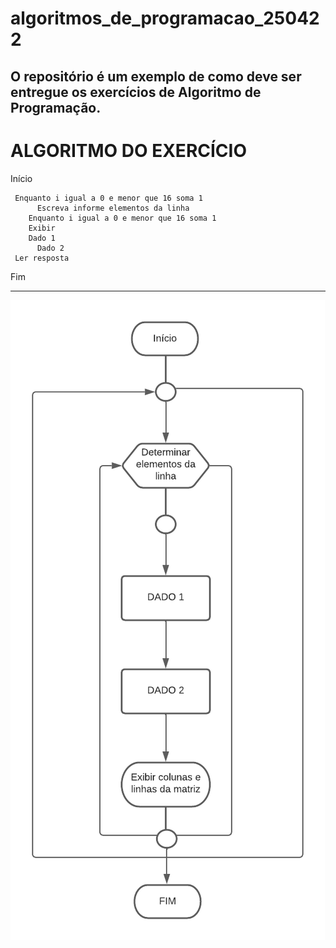# algoritmos_de_programacao_250422
O repositório é um exemplo de como deve ser entregue os exercícios de Algoritmo de Programação.
------------------------------------------------------
# ALGORITMO DO EXERCÍCIO

Início

     Enquanto i igual a 0 e menor que 16 soma 1
          Escreva informe elementos da linha
		Enquanto i igual a 0 e menor que 16 soma 1
		Exibir
		Dado 1
          Dado 2
     Ler resposta    

Fim


--------------------------------------------------------

![fluxograma](https://github.com/nathalysgomes/exercicio-matriz-imagem/blob/main/exercicioimagem.png)

